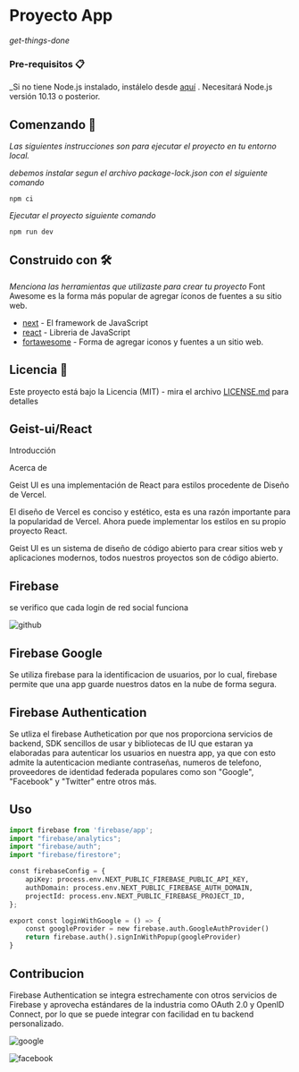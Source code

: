 # Proyecto App

_get-things-done_

### Pre-requisitos 📋

_Si no tiene Node.js instalado, instálelo desde [aquí](https://nodejs.org/es/) . Necesitará Node.js versión 10.13 o posterior.

## Comenzando 🚀

_Las siguientes instrucciones son para ejecutar el proyecto en tu entorno local._

_debemos instalar segun el archivo package-lock.json con el siguiente comando_

```
npm ci
```

_Ejecutar el proyecto siguiente comando_

```
npm run dev
```

## Construido con 🛠️

_Menciona las herramientas que utilizaste para crear tu proyecto_
Font Awesome es la forma más popular de agregar íconos de fuentes a su sitio web.
* [next](https://nextjs.org/) - El framework de JavaScript
* [react](https://es.reactjs.org/) - Libreria de JavaScript
* [fortawesome](https://fontawesome.com/) - Forma de agregar iconos y fuentes a un sitio web.

## Licencia 📄

Este proyecto está bajo la Licencia (MIT) - mira el archivo [LICENSE.md](LICENSE.md) para detalles

## Geist-ui/React

Introducción

Acerca de

Geist UI es una implementación de React para estilos procedente de Diseño de Vercel.

El diseño de Vercel es conciso y estético, esta es una razón importante para la popularidad de Vercel. Ahora puede implementar los estilos en su propio proyecto React.

Geist UI es un sistema de diseño de código abierto para crear sitios web y aplicaciones modernos, todos nuestros proyectos son de código abierto.

## Firebase

se verifico que cada login de red social funciona

![github](https://user-images.githubusercontent.com/67810145/122855731-460f2300-d2db-11eb-9fe7-248b443924be.PNG)

## Firebase Google

Se utiliza firebase para la identificacion de usuarios, por lo cual, firebase permite que una app guarde nuestros datos en la nube de forma segura.

## Firebase Authentication

Se utliza el firebase Authetication por que nos proporciona servicios de backend, SDK sencillos de usar y bibliotecas de IU que estaran ya elaboradas para autenticar los usuarios en nuestra app, ya que con esto admite la autenticacion mediante contraseñas, numeros de telefono, proveedores de identidad federada populares como son "Google", "Facebook" y "Twitter" entre otros más.

## Uso

```python
import firebase from 'firebase/app';
import "firebase/analytics";
import "firebase/auth";
import "firebase/firestore";

const firebaseConfig = {
    apiKey: process.env.NEXT_PUBLIC_FIREBASE_PUBLIC_API_KEY,
    authDomain: process.env.NEXT_PUBLIC_FIREBASE_AUTH_DOMAIN,
    projectId: process.env.NEXT_PUBLIC_FIREBASE_PROJECT_ID,
};

export const loginWithGoogle = () => {
    const googleProvider = new firebase.auth.GoogleAuthProvider()
    return firebase.auth().signInWithPopup(googleProvider)
}
```
## Contribucion

Firebase Authentication se integra estrechamente con otros servicios de Firebase y aprovecha estándares de la industria como OAuth 2.0 y OpenID Connect, por lo que se puede integrar con facilidad en tu backend personalizado.

![google](https://user-images.githubusercontent.com/67810145/122856575-a2267700-d2dc-11eb-8c37-84285feec3ed.PNG)

![facebook](https://user-images.githubusercontent.com/67810145/122856588-a8b4ee80-d2dc-11eb-8064-7e684ec24c67.PNG)